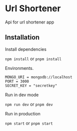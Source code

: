 # Url Shortener

Api for url shortener app

## Installation

Install dependencies

`npm install` or `pnpm install`

Environments.

```
MONGO_URI = mongodb://localhost
PORT = 3000
SECRET_KEY = "secretkey"
```

Run in dev mode

`npm run dev` or `pnpm dev`

Run in production

`npm start` or `pnpm start`
